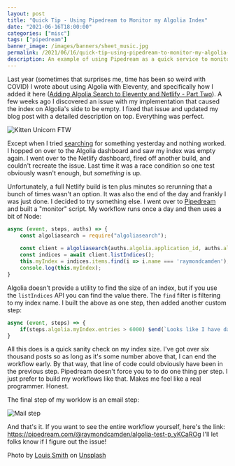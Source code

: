 ```yaml
---
layout: post
title: "Quick Tip - Using Pipedream to Monitor my Algolia Index"
date: "2021-06-16T18:00:00"
categories: ["misc"]
tags: ["pipedream"]
banner_image: /images/banners/sheet_music.jpg
permalink: /2021/06/16/quick-tip-using-pipedream-to-monitor-my-algolia-index.html
description: An example of using Pipedream as a quick service to monitor the health of my search service.
---
```


Last year (sometimes that surprises me, time has been so weird with COVID) I wrote about using Algolia with Eleventy, and specifically how I added it here ([Adding Algolia Search to Eleventy and Netlify - Part Two](https://www.raymondcamden.com/2020/07/01/adding-algolia-search-to-eleventy-and-netlify-part-two)). A few weeks ago I discovered an issue with my implementation that caused the index on Algolia's side to be empty. I fixed that issue and updated my blog post with a detailed description on top. Everything was perfect.

<p>
<img data-src="https://static.raymondcamden.com/images/2021/06/kitten_unicorn.jpg" alt="Kitten Unicorn FTW" class="lazyload imgborder imgcenter">
</p>

Except when I tried [searching](https://www.raymondcamden.com/search) for something yesterday and nothing worked. I hopped on over to the Algolia dashboard and saw my index was empty again. I went over to the Netlify dashboard, fired off another build, and couldn't recreate the issue. Last time it was a race condition so one test obviously wasn't enough, but *something* is up. 

Unfortunately, a full Netlify build is ten plus minutes so rerunning that a bunch of times wasn't an option. It was also the end of the day and frankly I was just done. I decided to try something else. I went over to [Pipedream](https://pipedream.com) and built a "monitor" script. My workflow runs once a day and then uses a bit of Node:

```js
async (event, steps, auths) => {
	const algoliasearch = require("algoliasearch");
	
	const client = algoliasearch(auths.algolia.application_id, auths.algolia.api_key);
	const indices = await client.listIndices();
	this.myIndex = indices.items.find(i => i.name === 'raymondcamden');
	console.log(this.myIndex);
}
```

Algolia doesn't provide a utility to find the size of an index, but if you use the `listIndices` API you can find the value there. The `find` filter is filtering to my index name. I built the above as one step, then added another custom step:

```js
async (event, steps) => {
	if(steps.algolia.myIndex.entries > 6000) $end(`Looks like I have data. Total was ${steps.algolia.myIndex.entries}`);
}
```

All this does is a quick sanity check on my index size. I've got over six thousand posts so as long as it's some number above that, I can end the workflow early. By that way, that line of code could obviously have been in the previous step. Pipedream doesn't force you to to do one thing per step. I just prefer to build my workflows like that. Makes me feel like a real programmer. Honest.

The final step of my worklow is an email step:

<p>
<img data-src="https://static.raymondcamden.com/images/2021/06/mail.jpg" alt="Mail step" class="lazyload imgborder imgcenter">
</p>

And that's it. If you want to see the entire workflow yourself, here's the link: <https://pipedream.com/@raymondcamden/algolia-test-p_yKCaROg> I'll let folks know if I figure out the issue!

Photo by <a href="https://unsplash.com/@zion_photo?utm_source=unsplash&utm_medium=referral&utm_content=creditCopyText">Louis Smith</a> on <a href="https://unsplash.com/s/photos/look-after?utm_source=unsplash&utm_medium=referral&utm_content=creditCopyText">Unsplash</a>
  